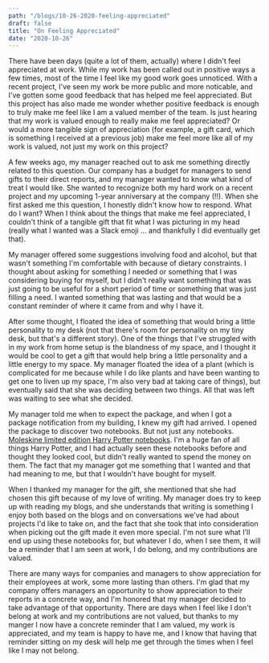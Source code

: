 ```yaml
---
path: "/blogs/10-26-2020-feeling-appreciated"
draft: false 
title: "On Feeling Appreciated"
date: "2020-10-26"
---
```


There have been days (quite a lot of them, actually) where I didn't feel appreciated at work. While my work has been called out in positive ways a few times, most of the time I feel like my good work goes unnoticed. With a recent project, I've seen my work be more public and more noticable, and I've gotten some good feedback that has helped me feel appreciated.  But this project has also made me wonder whether positive feedback is enough to truly make me feel like I am a valued member of the team. Is just hearing that my work is valued enough to really make me feel appreciated? Or would a more tangible sign of appreciation (for example, a gift card, which is something I received at a previous job) make me feel more like all of my work is valued, not just my work on this project?

A few weeks ago, my manager reached out to ask me something directly related to this question. Our company has a budget for managers to send gifts to their direct reports, and my manager wanted to know what kind of treat I would like. She wanted to recognize both my hard work on a recent project and my upcoming 1-year anniversary at the company (!!). When she first asked me this question, I honestly didn't know how to respond. What do I want? When I think about the things that make me feel appreciated, I couldn't think of a tangible gift that fit what I was picturing in my head (really what I wanted was a Slack emoji ... and thankfully I did eventually get that).

My manager offered some suggestions involving food and alcohol, but that wasn't something I'm comfortable with because of dietary constraints. I thought about asking for something I needed or something that I was considering buying for myself, but I didn't really want something that was just going to be useful for a short period of time or something that was just filling a need. I wanted something that was lasting and that would be a constant reminder of where it came from and why I have it.

After some thought, I floated the idea of something that would bring a little personality to my desk (not that there's room for personality on my tiny desk, but that's a different story). One of the things that I've struggled with in my work from home setup is the blandness of my space, and I thought it would be cool to get a gift that would help bring a little personality and a little energy to my space. My manager floated the idea of a plant (which is complicated for me because while I do like plants and have been wanting to get one to liven up my space, I'm also very bad at taking care of things), but eventually said that she was deciding between two things. All that was left was waiting to see what she decided.

My manager told me when to expect the package, and when I got a package notification from my building, I knew my gift had arrived. I opened the package to discover two notebooks. But not just any notebooks. [Moleskine limited edition Harry Potter notebooks](https://gb.moleskine.com/limited-editions/harry-potter/020220). I'm a huge fan of all things Harry Potter, and I had actually seen these notebooks before and thought they looked cool, but didn't really wanted to spend the money on them. The fact that my manager got me something that I wanted and that had meaning to me, but that I wouldn't have bought for myself.

When I thanked my manager for the gift, she mentioned that she had chosen this gift because of my love of writing. My manager does try to keep up with reading my blogs, and she understands that writing is something I enjoy both based on the blogs and on conversations we've had about projects I'd like to take on, and the fact that she took that into consideration when picking out the gift made it even more special.  I'm not sure what I'll end up using these notebooks for, but whatever I do, when I see them, it will be a reminder that I am seen at work, I do belong, and my contributions are valued.

There are many ways for companies and managers to show appreciation for their employees at work, some more lasting than others. I'm glad that my company offers managers an opportunity to show appreciation to their reports in a concrete way, and I'm honored that my manager decided to take advantage of that opportunity. There are days when I feel like I don't belong at work and my contributions are not valued, but thanks to my manger I now have a concrete reminder that I am valued, my work is appreciated, and my team is happy to have me, and I know that having that reminder sitting on my desk will help me get through the times when I feel like I may not belong.